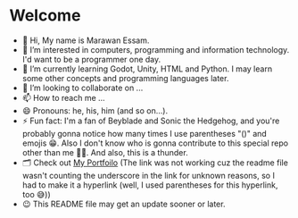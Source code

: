 # Welcome
- 👋 Hi, My name is Marawan Essam.
- 👀 I’m interested in computers, programming and information technology. I'd want to be a programmer one day.
- 🌱 I’m currently learning Godot, Unity, HTML and Python. I may learn some other concepts and programming languages later.
- 💞️ I’m looking to collaborate on ...
- 📫 How to reach me ...
- 😄 Pronouns: he, his, him (and so on...).
- ⚡ Fun fact: I'm a fan of Beyblade and Sonic the Hedgehog, and you're probably gonna notice how many times I use parentheses "()" and emojis 😁. Also I don't know who is gonna contribute to this special repo other than me 🤷‍♂️. And also, this is a thunder.
- 🗂 Check out [My Portfoilo](https://drive.google.com/drive/folders/1-Qiqmvkhkrz8VaEaaty0urfiqw7tpvT_)
 (The link was not working cuz the readme file wasn't counting the underscore in the link for unknown reasons, so I had to make it a hyperlink (well, I used parentheses for this hyperlink, too 😅))
- 😉 This README file may get an update sooner or later.

<!---
QuartzTS456/QuartzTS456 is a ✨ special ✨ repository because its `README.md` (this file) appears on your GitHub profile.
You can click the Preview link to take a look at your changes.
--->
